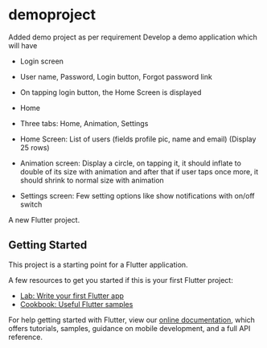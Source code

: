 # demoproject

Added demo project as per requirement
Develop a demo application which will have

- Login screen

- User name, Password, Login button, Forgot password link

- On tapping login button, the Home Screen is displayed

- Home

- Three tabs: Home, Animation, Settings

- Home Screen: List of users (fields profile pic, name and email) (Display 25 rows)

- Animation screen: Display a circle, on tapping it, it should inflate to double of its size with animation and after that if user taps once more, it should shrink to normal size with animation

- Settings screen: Few setting options like show notifications with on/off switch

A new Flutter project.

## Getting Started

This project is a starting point for a Flutter application.

A few resources to get you started if this is your first Flutter project:

- [Lab: Write your first Flutter app](https://flutter.dev/docs/get-started/codelab)
- [Cookbook: Useful Flutter samples](https://flutter.dev/docs/cookbook)

For help getting started with Flutter, view our
[online documentation](https://flutter.dev/docs), which offers tutorials,
samples, guidance on mobile development, and a full API reference.
